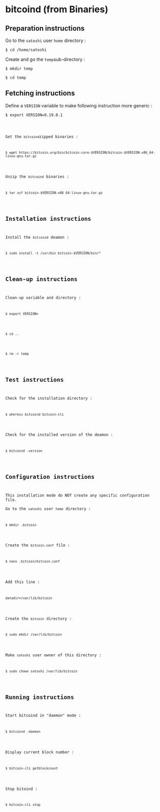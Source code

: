 bitcoind (from Binaries)
==
Preparation instructions
-
Go to the ```satoshi``` user ```home``` directory :
<pre><code>$ cd /home/satoshi</code></pre>

Create and go the ```temp```sub-directory :
<pre><code>$ mkdir temp</code></pre>
<pre><code>$ cd temp</code></pre>
Fetching instructions
-
Define a ```VERSION``` variable to make following instruction more generic :
<pre><code>$ export VERSION=0.19.0.1</pre>
Get the ```bitcoind```zipped binaries :
<pre><code>$ wget https://bitcoin.org/bin/bitcoin-core-$VERSION/bitcoin-$VERSION-x86_64-linux-gnu.tar.gz</code></pre>
Unzip the ```bitcoind``` binaries :
<pre><code>$ tar xzf bitcoin-$VERSION-x86_64-linux-gnu.tar.gz</code></pre>
Installation instructions
-
Install the ```bitcoind``` deamon :
<pre><code>$ sudo install -t /usr/bin bitcoin-$VERSION/bin/*</code></pre>
Clean-up instructions
-
Clean-up variable and directory :
<pre><code>$ export VERSION=</code></pre>
<pre><code>$ cd ..</code></pre>
<pre><code>$ rm -r temp</code></pre>
Test instructions
-
Check for the installation directory :
<pre><code>$ whereis bitcoind bitcoin-cli</code></pre>
Check for the installed version of the deamon :
<pre><code>$ bitcoind -version</code></pre>
Configuration instructions
-
This installation mode do NOT create any specific configuration file.  
Go to the ```satoshi``` user ```home``` directory :
<pre><code>$ mkdir .bitcoin</code></pre>
Create the ```bitcoin.conf``` file :
<pre><code>$ nano .bitcoin/bitcoin.conf</code></pre>
Add this line :
<pre><code>datadir=/var/lib/bitcoin</code></pre>
Create the ```bitcoin``` directory :
<pre><code>$ sudo mkdir /var/lib/bitcoin</code></pre>
Make ```satoshi``` user owner of this directory :
<pre><code>$ sudo chown satoshi /var/lib/bitcoin</code></pre>
Running instructions
-
Start bitcoind in "daemon" mode :
<pre><code>$ bitcoind -daemon</code></pre>

Display current block number :
<pre><code>$ bitcoin-cli getblockcount</code></pre>

Stop bitoind :
<pre><code>$ bitcoin-cli stop</code></pre>
